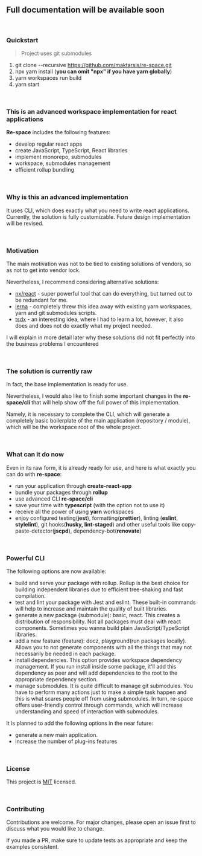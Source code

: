 ## Full documentation will be available soon

<br/>

### Quickstart

> Project uses git submodules
1. git clone --recursive https://github.com/maktarsis/re-space.git
2. npx yarn install (__you can omit "npx" if you have yarn globally__)
3. yarn workspaces run build
4. yarn start

<br/>


### This is an advanced workspace implementation for react applications

**Re-space** includes the following features:

- develop regular react apps
- create JavaScript, TypeScript, React libraries
- implement monorepo, submodules
- workspace, submodules management
- efficient rollup bundling

<br/>

### Why is this an advanced implementation

It uses CLI, which does exactly what you need to write react applications.
Currently, the solution is fully customizable.
Future design implementation will be revised.

<br/>

### Motivation

The main motivation was not to be tied to existing solutions of vendors, so as not to get into vendor lock.

Nevertheless, I recommend considering alternative solutions:

- [nx/react](https://nx.dev/react) - super powerful tool that can do everything, but turned out to be redundant for me.
- [lerna](https://github.com/lerna/lerna) - completely threw this idea away with existing yarn workspaces, yarn and git submodules scripts.
- [tsdx](https://github.com/jaredpalmer/tsdx) - an interesting idea, where I had to learn a lot, however, it also does and does not do exactly what my project needed.

I will explain in more detail later why these solutions did not fit perfectly into the business problems I encountered

<br/>

### The solution is currently raw

In fact, the base implementation is ready for use.

Nevertheless, I would also like to finish some important changes in the **re-space/cli** that will help show off the full power of this implementation.

Namely, it is necessary to complete the CLI, which will generate a completely basic boilerplate of the main application (repository / module),
which will be the workspace root of the whole project.

<br/>

### What can it do now

Even in its raw form, it is already ready for use, and here is what exactly you can do with **re-space**:

- run your application through **create-react-app**
- bundle your packages through **rollup**
- use advanced CLI **re-space/cli**
- save your time with **typescript** (with the option not to use it)
- receive all the power of using **yarn** workspaces
- enjoy configured testing(**jest**), formatting(**prettier**), linting (**eslint**, **stylelint**), git hooks(**husky, lint-staged**) and other useful tools like copy-paste-detector(**jscpd**), dependency-bot(**renovate**)

<br/>

### Powerful CLI

The following options are now available:

- build and serve your package with rollup. Rollup is the best choice for building independent libraries due to efficient tree-shaking and fast compilation.
- test and lint your package with Jest and eslint. These built-in commands will help to increase and maintain the quality of built libraries.
- generate a new package (submodule): basic, react. This creates a distribution of responsibility. Not all packages must deal with react components. Sometimes you wanna build plain JavaScript/TypeScript libraries.
- add a new feature (feature): docz, playground(run packages locally). Allows you to not generate components with all the things that may not necessarily be needed in each package.
- install dependencies. This option provides workspace dependency management. If you run install inside some package, it'll add this dependency as peer and will add dependencies to the root to the appropriate dependency section.
- manage submodules. It is quite difficult to manage git submodules. You have to perform many actions just to make a simple task happen and this is what scares people off from using submodules. In turn, re-space offers user-friendly control through commands, which will increase understanding and speed of interaction with submodules.

It is planned to add the following options in the near future:

- generate a new main application.
- increase the number of plug-ins features

<br/>

### License

This project is [MIT](https://choosealicense.com/licenses/mit/) licensed.

<br/>

### Contributing

Contributions are welcome. For major changes, please open an issue first to discuss what you would like to change.

If you made a PR, make sure to update tests as appropriate and keep the examples consistent.

<br/>
